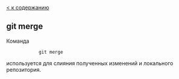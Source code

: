 [< к содержанию](./readme.md)

## git merge

Команда 
```bash=
            git merge
```
используется для слияния полученных изменений и локального репозитория.